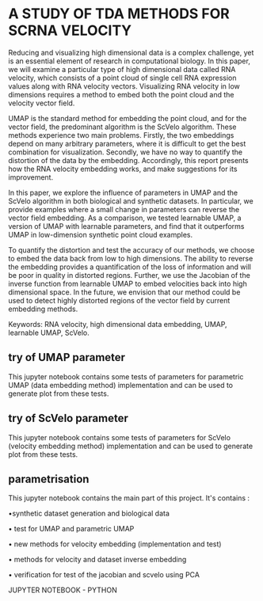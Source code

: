# A STUDY OF TDA METHODS FOR SCRNA VELOCITY

Reducing and visualizing high dimensional data is a complex challenge, yet is an essential element of
research in computational biology. In this paper, we will examine a particular type of high dimensional
data called RNA velocity, which consists of a point cloud of single cell RNA expression values along with
RNA velocity vectors. Visualizing RNA velocity in low dimensions requires a method to embed both the
point cloud and the velocity vector field.


UMAP is the standard method for embedding the point cloud, and for the vector field, the predominant
algorithm is the ScVelo algorithm. These methods experience two main problems. Firstly, the two
embeddings depend on many arbitrary parameters, where it is difficult to get the best combination
for visualization. Secondly, we have no way to quantify the distortion of the data by the embedding.
Accordingly, this report presents how the RNA velocity embedding works, and make suggestions for its
improvement.


In this paper, we explore the influence of parameters in UMAP and the ScVelo algorithm in both biological
and synthetic datasets. In particular, we provide examples where a small change in parameters can
reverse the vector field embedding. As a comparison, we tested learnable UMAP, a version of UMAP
with learnable parameters, and find that it outperforms UMAP in low-dimension synthetic point cloud
examples.


To quantify the distortion and test the accuracy of our methods, we choose to embed the data back from
low to high dimensions. The ability to reverse the embedding provides a quantification of the loss of
information and will be poor in quality in distorted regions. Further, we use the Jacobian of the inverse
function from learnable UMAP to embed velocities back into high dimensional space.
In the future, we envision that our method could be used to detect highly distorted regions of the vector
field by current embedding methods.


Keywords: RNA velocity, high dimensional data embedding, UMAP, learnable UMAP, ScVelo.


## try of UMAP parameter
  
This jupyter notebook contains some tests of parameters for parametric UMAP (data embedding method) implementation and can be used to generate plot from these tests. 
  
  
## try of ScVelo parameter
  
This jupyter notebook contains some tests of parameters for ScVelo (velocity embedding method) implementation and can be used to generate plot from these tests. 
  
  
## parametrisation
  
This jupyter notebook contains the main part of this project.
It's contains : 

•synthetic dataset generation and biological data

• test for UMAP and parametric UMAP

• new methods for velocity embedding (implementation and test) 

• methods for velocity and dataset inverse embedding

• verification for test of the jacobian and scvelo using PCA
  

JUPYTER NOTEBOOK - PYTHON
